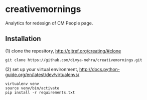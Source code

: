 # creativemornings
Analytics for redesign of CM People page.

## Installation

(1) clone the repository, http://gitref.org/creating/#clone
```
git clone https://github.com/divya-mehra/creativemornings.git
```

(2) set up your virtual environment, http://docs.python-guide.org/en/latest/dev/virtualenvs/
```
virtualenv venv
source venv/bin/activate
pip install -r requirements.txt
```

